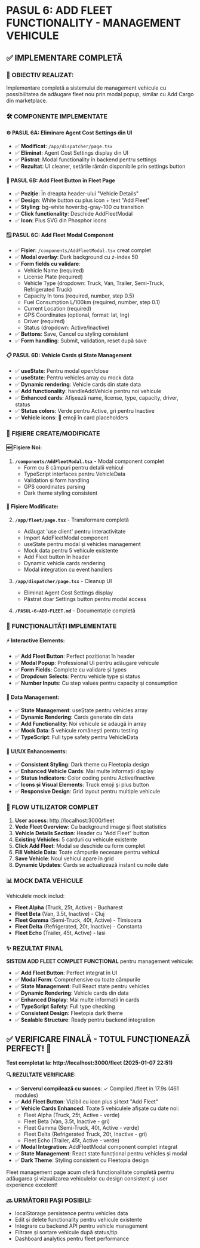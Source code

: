 # PASUL 6: ADD FLEET FUNCTIONALITY - MANAGEMENT VEHICULE

## ✅ **IMPLEMENTARE COMPLETĂ**

### **🎯 OBIECTIV REALIZAT:**
Implementare completă a sistemului de management vehicule cu possibilitatea de adăugare fleet nou prin modal popup, similar cu Add Cargo din marketplace.

### **🛠️ COMPONENTE IMPLEMENTATE**

#### **⚙️ PASUL 6A: Eliminare Agent Cost Settings din UI**
- ✅ **Modificat**: `/app/dispatcher/page.tsx` 
- ✅ **Eliminat**: Agent Cost Settings display din UI
- ✅ **Păstrat**: Modal functionality în backend pentru settings
- ✅ **Rezultat**: UI cleaner, setările rămân disponibile prin settings button

#### **🔘 PASUL 6B: Add Fleet Button în Fleet Page**
- ✅ **Poziție**: În dreapta header-ului "Vehicle Details"
- ✅ **Design**: White button cu plus icon + text "Add Fleet"
- ✅ **Styling**: bg-white hover:bg-gray-100 cu transition
- ✅ **Click functionality**: Deschide AddFleetModal
- ✅ **Icon**: Plus SVG din Phosphor icons

#### **🪟 PASUL 6C: Add Fleet Modal Component**
- ✅ **Fișier**: `/components/AddFleetModal.tsx` creat complet
- ✅ **Modal overlay**: Dark background cu z-index 50
- ✅ **Form fields cu validare**:
  - Vehicle Name (required)
  - License Plate (required) 
  - Vehicle Type (dropdown: Truck, Van, Trailer, Semi-Truck, Refrigerated Truck)
  - Capacity în tons (required, number, step 0.5)
  - Fuel Consumption L/100km (required, number, step 0.1)
  - Current Location (required)
  - GPS Coordinates (optional, format: lat, lng)
  - Driver (required)
  - Status (dropdown: Active/Inactive)
- ✅ **Buttons**: Save, Cancel cu styling consistent
- ✅ **Form handling**: Submit, validation, reset după save

#### **📋 PASUL 6D: Vehicle Cards și State Management**
- ✅ **useState**: Pentru modal open/close
- ✅ **useState**: Pentru vehicles array cu mock data
- ✅ **Dynamic rendering**: Vehicle cards din state data
- ✅ **Add functionality**: handleAddVehicle pentru noi vehicule
- ✅ **Enhanced cards**: Afișează name, license, type, capacity, driver, status
- ✅ **Status colors**: Verde pentru Active, gri pentru Inactive
- ✅ **Vehicle icons**: 🚛 emoji în card placeholders

### **📁 FIȘIERE CREATE/MODIFICATE**

#### **🆕 Fișiere Noi:**
1. **`/components/AddFleetModal.tsx`** - Modal component complet
   - Form cu 8 câmpuri pentru detalii vehicul
   - TypeScript interfaces pentru VehicleData
   - Validation și form handling
   - GPS coordinates parsing
   - Dark theme styling consistent

#### **📝 Fișiere Modificate:**
2. **`/app/fleet/page.tsx`** - Transformare completă
   - Adăugat 'use client' pentru interactivitate
   - Import AddFleetModal component
   - useState pentru modal și vehicles management
   - Mock data pentru 5 vehicule existente
   - Add Fleet button în header
   - Dynamic vehicle cards rendering
   - Modal integration cu event handlers

3. **`/app/dispatcher/page.tsx`** - Cleanup UI
   - Eliminat Agent Cost Settings display
   - Păstrat doar Settings button pentru modal access

4. **`/PASUL-6-ADD-FLEET.md`** - Documentație completă

### **🔧 FUNCȚIONALITĂȚI IMPLEMENTATE**

#### **⚡ Interactive Elements:**
- ✅ **Add Fleet Button**: Perfect poziționat în header
- ✅ **Modal Popup**: Professional UI pentru adăugare vehicule
- ✅ **Form Fields**: Complete cu validare și types
- ✅ **Dropdown Selects**: Pentru vehicle type și status
- ✅ **Number Inputs**: Cu step values pentru capacity și consumption

#### **💽 Data Management:**
- ✅ **State Management**: useState pentru vehicles array
- ✅ **Dynamic Rendering**: Cards generate din data
- ✅ **Add Functionality**: Noi vehicule se adaugă în array
- ✅ **Mock Data**: 5 vehicule românești pentru testing
- ✅ **TypeScript**: Full type safety pentru VehicleData

#### **🎨 UI/UX Enhancements:**
- ✅ **Consistent Styling**: Dark theme cu Fleetopia design
- ✅ **Enhanced Vehicle Cards**: Mai multe informații display
- ✅ **Status Indicators**: Color coding pentru Active/Inactive
- ✅ **Icons și Visual Elements**: Truck emoji și plus button
- ✅ **Responsive Design**: Grid layout pentru multiple vehicule

### **🚀 FLOW UTILIZATOR COMPLET**

1. **User access**: http://localhost:3000/fleet
2. **Vede Fleet Overview**: Cu background image și fleet statistics
3. **Vehicle Details Section**: Header cu "Add Fleet" button
4. **Existing Vehicles**: 5 carduri cu vehicule existente
5. **Click Add Fleet**: Modal se deschide cu form complet
6. **Fill Vehicle Data**: Toate câmpurile necesare pentru vehicul
7. **Save Vehicle**: Noul vehicul apare în grid
8. **Dynamic Updates**: Cards se actualizează instant cu noile date

### **📊 MOCK DATA VEHICULE**

Vehiculele mock includ:
- **Fleet Alpha** (Truck, 25t, Active) - Bucharest
- **Fleet Beta** (Van, 3.5t, Inactive) - Cluj  
- **Fleet Gamma** (Semi-Truck, 40t, Active) - Timisoara
- **Fleet Delta** (Refrigerated, 20t, Inactive) - Constanta
- **Fleet Echo** (Trailer, 45t, Active) - Iasi

### **✨ REZULTAT FINAL**

**SISTEM ADD FLEET COMPLET FUNCȚIONAL** pentru management vehicule:

- ✅ **Add Fleet Button**: Perfect integrat în UI
- ✅ **Modal Form**: Comprehensive cu toate câmpurile
- ✅ **State Management**: Full React state pentru vehicles
- ✅ **Dynamic Rendering**: Vehicle cards din data
- ✅ **Enhanced Display**: Mai multe informații în cards
- ✅ **TypeScript Safety**: Full type checking
- ✅ **Consistent Design**: Fleetopia dark theme
- ✅ **Scalable Structure**: Ready pentru backend integration

## **✅ VERIFICARE FINALĂ - TOTUL FUNCȚIONEAZĂ PERFECT!** 🎉

**Test completat la: http://localhost:3000/fleet (2025-01-07 22:51)**

**🔍 REZULTATE VERIFICARE:**
- ✅ **Serverul compilează cu succes**: ✓ Compiled /fleet in 17.9s (461 modules)
- ✅ **Add Fleet Button**: Vizibil cu icon plus și text "Add Fleet"
- ✅ **Vehicle Cards Enhanced**: Toate 5 vehiculele afișate cu date noi:
  - Fleet Alpha (Truck, 25t, Active - verde)
  - Fleet Beta (Van, 3.5t, Inactive - gri)  
  - Fleet Gamma (Semi-Truck, 40t, Active - verde)
  - Fleet Delta (Refrigerated Truck, 20t, Inactive - gri)
  - Fleet Echo (Trailer, 45t, Active - verde)
- ✅ **Modal Integration**: AddFleetModal component complet integrat
- ✅ **State Management**: React state funcțional pentru vehicles și modal
- ✅ **Dark Theme**: Styling consistent cu Fleetopia design

Fleet management page acum oferă funcționalitate completă pentru adăugarea și vizualizarea vehiculelor cu design consistent și user experience excelent!

### **🔜 URMĂTORII PAȘI POSIBILI:**
- localStorage persistence pentru vehicles data
- Edit și delete functionality pentru vehicule existente  
- Integrare cu backend API pentru vehicle management
- Filtrare și sortare vehicule după status/tip
- Dashboard analytics pentru fleet performance